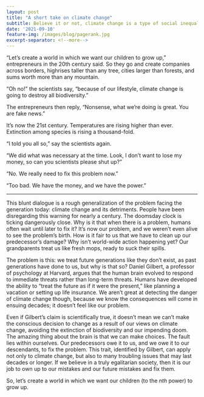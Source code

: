 ```yaml
---
layout: post
title: "A short take on climate change"
subtitle: Believe it or not, climate change is a type of social inequality
date: '2021-09-10'
feature-img: /images/blog/pagerank.jpg
excerpt-separator: <!--more-->
---
```

“Let’s create a world in which we want our children to grow up,” entrepreneurs in the 20th century said. So they go and create companies across borders, highrises taller than any tree, cities larger than forests, and sums worth more than any mountain. 

“Oh no!” the scientists say, “because of our lifestyle, climate change is going to destroy all biodiversity.” 

The entrepreneurs then reply, “Nonsense, what we’re doing is great. You are fake news.” 

It’s now the 21st century. Temperatures are rising higher than ever. Extinction among species is rising a thousand-fold. 

“I told you all so,” say the scientists again.

“We did what was necessary at the time. Look, I don’t want to lose my money, so can you scientists please shut up?”

“No. We really need to fix this problem now.”

“Too bad. We have the money, and we have the power.”

------

This blunt dialogue is a rough generalization of the problem facing the generation today: climate change and its detriments. People have been disregarding this warning for nearly a century. The doomsday clock is ticking dangerously close. Why is it that when there is a problem, humans often wait until later to fix it? It’s now our problem, and we weren’t even alive to see the problem’s birth. How is it fair to us that we have to clean up our predecessor’s damage? Why isn’t world-wide action happening yet? Our grandparents treat us like fresh mops, ready to suck their spills.

The problem is this: we treat future generations like they don’t exist, as past generations have done to us, but why is that so? Daniel Gilbert, a professor of psychology at Harvard, argues that the human brain evolved to respond to immediate threats rather than long-term threats. Humans have developed the ability to “treat the future as if it were the present,” like planning a vacation or setting up life insurance. We aren’t great at detecting the danger of climate change though, because we know the consequences will come in ensuing decades; it doesn’t feel like our problem. 

Even if Gilbert’s claim is scientifically true, it doesn’t mean we can’t make the conscious decision to change as a result of our views on climate change, avoiding the extinction of biodiversity and our impending doom. The amazing thing about the brain is that we can make choices. The fault lies within ourselves. Our predecessors owe it to us, and we owe it to our descendants, to fix the problem. This trait, identified by Gilbert, can apply not only to climate change, but also to many troubling issues that may last decades or longer. If we believe in a truly egalitarian society, then it is our job to own up to our mistakes and our future mistakes and fix them. 

So, let’s create a world in which we want our children (to the _nth_ power) to grow up.
